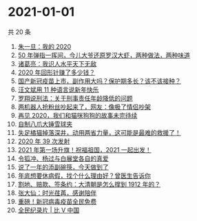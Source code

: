 # 2021-01-01

共 20 条

<!-- BEGIN ZHIHUVIDEO -->
<!-- 最后更新时间 Fri Jan 01 2021 11:21:08 GMT+0800 (CST) -->
1. [朱一旦：我的 2020](https://www.zhihu.com/zvideo/1328031301433888768)
1. [50 年弹指一挥间，今儿大爷还原罗汉大虾，两种做法，两种味道](https://www.zhihu.com/zvideo/1328025260596764672)
1. [诸葛亮：我识人水平天下无敌](https://www.zhihu.com/zvideo/1327949107160473600)
1. [2020 年回形针赚了多少钱？](https://www.zhihu.com/zvideo/1328081791077134336)
1. [国产新冠疫苗上市，副作用大吗？保护期多长？该不该接种？](https://www.zhihu.com/zvideo/1328067610634571776)
1. [汪文斌用 11 种语言说新年快乐](https://www.zhihu.com/zvideo/1328039480272297984)
1. [罗翔说刑法：关于刑事责任年龄降低的问题](https://www.zhihu.com/zvideo/1327984978585047040)
1. [两机器人抢粉丝吵起来了，网友：像极了情侣吵架](https://www.zhihu.com/zvideo/1328020290845470720)
1. [再见 2020，我们和猫咪狗狗的故事未完待续](https://www.zhihu.com/zvideo/1327933409957203968)
1. [自制八爪大锤雪球夹](https://www.zhihu.com/zvideo/1328094984365199360)
1. [失足橘猫掉落深井，动用两省力量，这可能是最难的救援了！](https://www.zhihu.com/zvideo/1328030345132826624)
1. [2020 年 39 次发射](https://www.zhihu.com/zvideo/1328060249387716608)
1. [2021 年第一场升旗！祝福祖国，2021 一起出发！](https://www.zhihu.com/zvideo/1328250855586291712)
1. [令狐冲、杨过与白展堂各自的真爱](https://www.zhihu.com/zvideo/1328040226342805504)
1. [说了一年的添副碗筷，今天做到了](https://www.zhihu.com/zvideo/1328054136861327360)
1. [年底想要休病假，找个什么理由好？曾医生告诉你](https://www.zhihu.com/zvideo/1327925023093096448)
1. [割地、赔款、签条约：大清朝是怎么撑到 1912 年的？](https://www.zhihu.com/zvideo/1327935567628062720)
1. [张大仙：时光荏苒，感谢陪伴](https://www.zhihu.com/zvideo/1327935242716753920)
1. [重磅！新冠病毒疫苗全民免费](https://www.zhihu.com/zvideo/1327952113591365632)
1. [全民纪录片 | 比 V 中国](https://www.zhihu.com/zvideo/1327932688355868672)
<!-- END ZHIHUVIDEO -->
